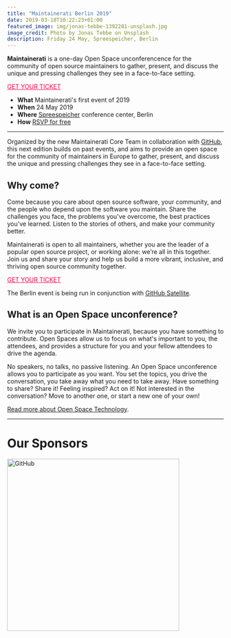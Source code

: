 ```yaml
---
title: "Maintainerati Berlin 2019"
date: 2019-03-18T10:22:23+01:00
featured_image: img/jonas-tebbe-1392281-unsplash.jpg
image_credit: Photo by Jonas Tebbe on Unsplash
description: Friday 24 May, Spreespeicher, Berlin
---
```


**Maintainerati** is a one-day Open Space unconferencence for the community of open source maintainers to gather, present, and discuss the unique and pressing challenges they see in a face-to-face setting.

<div class="tc"><a class="f6 link dim br1 ba bw1 ph3 pv2 mb2 dib" style="color:#FF0044;" href="https://ti.to/the-maintainerati/berlin-2019">GET YOUR TICKET</a></div>


- **What** Maintainerati's first event of 2019
- **When** 24 May 2019
- **Where** [Spreespeicher](https://goo.gl/maps/qktuE8DS4Bt) conference center, Berlin
- **How** [RSVP for free](https://ti.to/the-maintainerati/berlin-2019)

----

Organized by the new Maintainerati Core Team in collaboration with [GitHub](https://github.com), this next edition builds on past events, and aims to provide an open space for the community of maintainers in Europe to gather, present, and discuss the unique and pressing challenges they see in a face-to-face setting.

## Why come?

Come because you care about open source software, your community, and the people who depend upon the software you maintain. Share the challenges you face, the problems you've overcome, the best practices you've learned. Listen to the stories of others, and make your community better.

Maintainerati is open to all maintainers, whether you are the leader of a popular open source project, or working alone: we’re all in this together. Join us and share your story and help us build a more vibrant, inclusive, and thriving open source community together.

<div class="tc"><a class="f6 link dim br1 ba bw1 ph3 pv2 mb2 dib" style="color:#FF0044;" href="https://ti.to/the-maintainerati/berlin-2019">GET YOUR TICKET</a></div>

The Berlin event is being run in conjunction with [GitHub Satellite](https://githubsatellite.com/).

## What is an Open Space unconference?

We invite you to participate in Maintainerati, because you have something to contribute. Open Spaces allow us to focus on what's important to you, the attendees, and provides a structure for you and your fellow attendees to drive the agenda.

No speakers, no talks, no passive listening. An Open Space unconference allows you to participate as you want. You set the topics, you drive the conversation, you take away what you need to take away. Have something to share? Share it! Feeling inspired? Act on it! Not interested in the conversation? Move to another one, or start a new one of your own!

[Read more about Open Space Technology](https://en.wikipedia.org/wiki/Open_Space_Technology).

----

# Our Sponsors

<a href="https://github.com"><img src="/img/github-logo.png" alt="GitHub" style="width:400px;"/></a>

